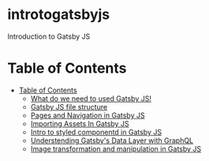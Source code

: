# introtogatsbyjs
Introduction to Gatsby JS

Table of Contents
=================
 * [Table of Contents](#table-of-contents)
   * [What do we need to used Gatsby JS!](#cx-programming-language)
   * [Gatsby JS file structure](#cx-programming-language)
   * [Pages and Navigation in Gatsby JS](#cx-playground)
   * [Importing Assets In Gatsby JS](#changelog)
   * [Intro to styled componentd in Gatsby JS](#installation)
   * [Understending Gatsby's Data Layer with GraphQL](#installation)
   * [Image transformation and manipulation in Gatsby JS](#installation)
